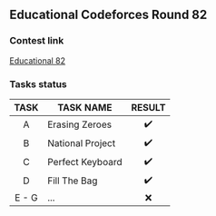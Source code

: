 <h2> Educational Codeforces Round 82 </h2>

<h3>Contest link</h3>

  <a href="https://codeforces.com/contest/1303">Educational 82</a>
  
<h3> Tasks status </h3>

TASK | TASK NAME | RESULT | 
:-:|---|:-:
A | Erasing Zeroes  | :heavy_check_mark:
B | National Project  | :heavy_check_mark:
C | Perfect Keyboard  | :heavy_check_mark:
D | Fill The Bag  | :heavy_check_mark:
E - G | ... | :x:
